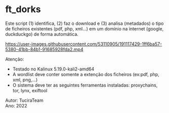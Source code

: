 # ft_dorks

Este script (1) identifica, (2) faz o download e (3) analisa (metadados) o tipo de ficheiros existentes (pdf, php, xml...) em um domínio na internet (google, duckduckgo) de forma automática.

https://user-images.githubusercontent.com/53110905/191117429-1ff6ba57-5380-41bb-84b1-91685928fda2.mp4


Atenção:

- Testado no Kalinux 5.19.0-kali2-amd64
- A wordlist deve conter somente a extenção dos ficheiros (ex:pdf, php, xml, png,...)				                   
- O sistema deve ter as seguintes ferramentas instaladas: proxychains, tor, lynx, exiftool

Autor: TuciraTeam     
Ano: 2022
